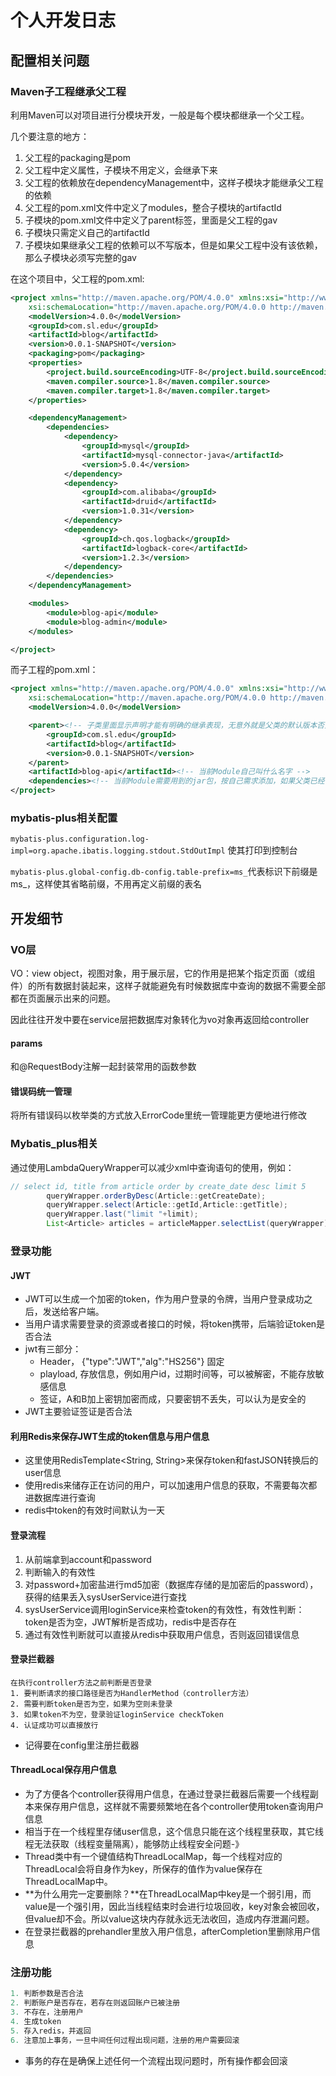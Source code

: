 # 个人开发日志

## 配置相关问题

### Maven子工程继承父工程

利用Maven可以对项目进行分模块开发，一般是每个模块都继承一个父工程。

几个要注意的地方：

1. 父工程的packaging是pom
2. 父工程中定义属性，子模块不用定义，会继承下来
3. 父工程的依赖放在dependencyManagement中，这样子模块才能继承父工程的依赖
4. 父工程的pom.xml文件中定义了modules，整合子模块的artifactId
5. 子模块的pom.xml文件中定义了parent标签，里面是父工程的gav
6. 子模块只需定义自己的artifactId
7. 子模块如果继承父工程的依赖可以不写版本，但是如果父工程中没有该依赖，那么子模块必须写完整的gav

在这个项目中，父工程的pom.xml:

```xml
<project xmlns="http://maven.apache.org/POM/4.0.0" xmlns:xsi="http://www.w3.org/2001/XMLSchema-instance"
    xsi:schemaLocation="http://maven.apache.org/POM/4.0.0 http://maven.apache.org/xsd/maven-4.0.0.xsd">
    <modelVersion>4.0.0</modelVersion>
    <groupId>com.sl.edu</groupId>
    <artifactId>blog</artifactId>
    <version>0.0.1-SNAPSHOT</version>
    <packaging>pom</packaging>
    <properties>
        <project.build.sourceEncoding>UTF-8</project.build.sourceEncoding>
        <maven.compiler.source>1.8</maven.compiler.source>
        <maven.compiler.target>1.8</maven.compiler.target>
    </properties>

    <dependencyManagement>
        <dependencies>
            <dependency>
                <groupId>mysql</groupId>
                <artifactId>mysql-connector-java</artifactId>
                <version>5.0.4</version>
            </dependency>
            <dependency>
                <groupId>com.alibaba</groupId>
                <artifactId>druid</artifactId>
                <version>1.0.31</version>
            </dependency>
            <dependency>
                <groupId>ch.qos.logback</groupId>
                <artifactId>logback-core</artifactId>
                <version>1.2.3</version>
            </dependency>
        </dependencies>
    </dependencyManagement>

    <modules>
        <module>blog-api</module>
        <module>blog-admin</module>
    </modules>

</project>
```

而子工程的pom.xml：

```xml
<project xmlns="http://maven.apache.org/POM/4.0.0" xmlns:xsi="http://www.w3.org/2001/XMLSchema-instance"
    xsi:schemaLocation="http://maven.apache.org/POM/4.0.0 http://maven.apache.org/xsd/maven-4.0.0.xsd">
    <modelVersion>4.0.0</modelVersion>

    <parent><!-- 子类里面显示声明才能有明确的继承表现，无意外就是父类的默认版本否则自己定义 -->
        <groupId>com.sl.edu</groupId>
        <artifactId>blog</artifactId>
        <version>0.0.1-SNAPSHOT</version>
    </parent>
    <artifactId>blog-api</artifactId><!-- 当前Module自己叫什么名字 -->
    <dependencies><!-- 当前Module需要用到的jar包，按自己需求添加，如果父类已经包含了，可以不用写版本号 -->　　　　<dependency>　　　　　　<groupId>com.alibaba</groupId>　　　　　　<artifactId>druid</artifactId>　　　　</dependency>　　　　<dependency>　　　　　　<groupId>ch.qos.logback</groupId>　　　　　　<artifactId>logback-core</artifactId>　　　　</dependency>　　</dependencies> 
</project>
```

### mybatis-plus相关配置

`mybatis-plus.configuration.log-impl=org.apache.ibatis.logging.stdout.StdOutImpl`
使其打印到控制台

`mybatis-plus.global-config.db-config.table-prefix=ms_`代表标识下前缀是ms_，这样使其省略前缀，不用再定义前缀的表名

## 开发细节

### VO层

VO：view object，视图对象，用于展示层，它的作用是把某个指定页面（或组件）的所有数据封装起来，这样子就能避免有时候数据库中查询的数据不需要全部都在页面展示出来的问题。

因此往往开发中要在service层把数据库对象转化为vo对象再返回给controller

#### params

和@RequestBody注解一起封装常用的函数参数

#### 错误码统一管理

将所有错误码以枚举类的方式放入ErrorCode里统一管理能更方便地进行修改

### Mybatis_plus相关

通过使用LambdaQueryWrapper可以减少xml中查询语句的使用，例如：

```java
// select id, title from article order by create_date desc limit 5
        queryWrapper.orderByDesc(Article::getCreateDate);
        queryWrapper.select(Article::getId,Article::getTitle);
        queryWrapper.last("limit "+limit);
        List<Article> articles = articleMapper.selectList(queryWrapper);
```

### 登录功能

#### JWT

* JWT可以生成一个加密的token，作为用户登录的令牌，当用户登录成功之后，发送给客户端。
* 当用户请求需要登录的资源或者接口的时候，将token携带，后端验证token是否合法
* jwt有三部分：
  * Header， {"type":"JWT","alg":"HS256"} 固定
  * playload, 存放信息，例如用户id，过期时间等，可以被解密，不能存放敏感信息
  * 签证，A和B加上密钥加密而成，只要密钥不丢失，可以认为是安全的
* JWT主要验证签证是否合法

#### 利用Redis来保存JWT生成的token信息与用户信息

* 这里使用RedisTemplate<String, String>来保存token和fastJSON转换后的user信息
* 使用redis来储存正在访问的用户，可以加速用户信息的获取，不需要每次都进数据库进行查询
* redis中token的有效时间默认为一天

#### 登录流程

1. 从前端拿到account和password
2. 判断输入的有效性
3. 对password+加密盐进行md5加密（数据库存储的是加密后的password），获得的结果丢入sysUserService进行查找
4. sysUserService调用loginService来检查token的有效性，有效性判断：token是否为空，JWT解析是否成功，redis中是否存在
5. 通过有效性判断就可以直接从redis中获取用户信息，否则返回错误信息

#### 登录拦截器

```
在执行controller方法之前判断是否登录
1. 要判断请求的接口路径是否为HandlerMethod（controller方法）
2. 需要判断token是否为空，如果为空则未登录
3. 如果token不为空，登录验证loginService checkToken
4. 认证成功可以直接放行
```

* 记得要在config里注册拦截器

#### ThreadLocal保存用户信息

* 为了方便各个controller获得用户信息，在通过登录拦截器后需要一个线程副本来保存用户信息，这样就不需要频繁地在各个controller使用token查询用户信息
* 相当于在一个线程里存储user信息，这个信息只能在这个线程里获取，其它线程无法获取（线程变量隔离），能够防止线程安全问题-》
* Thread类中有一个键值结构ThreadLocalMap，每一个线程对应的ThreadLocal会将自身作为key，所保存的值作为value保存在ThreadLocalMap中。
* **为什么用完一定要删除？**在ThreadLocalMap中key是一个弱引用，而value是一个强引用，因此当线程结束时会进行垃圾回收，key对象会被回收，但value却不会。所以value这块内存就永远无法收回，造成内存泄漏问题。
* 在登录拦截器的prehandler里放入用户信息，afterCompletion里删除用户信息

### 注册功能

```java
1. 判断参数是否合法
2. 判断账户是否存在，若存在则返回账户已被注册
3. 不存在，注册用户
4. 生成token
5. 存入redis，并返回
6. 注意加上事务，一旦中间任何过程出现问题，注册的用户需要回滚
```

* 事务的存在是确保上述任何一个流程出现问题时，所有操作都会回滚



